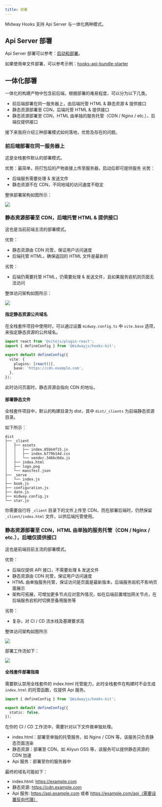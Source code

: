 ```yaml
---
title: 部署
---
```


Midway Hooks 支持 Api Server 与一体化两种模式。

## Api Server 部署

Api Server 部署可以参考：[启动和部署](https://midwayjs.org/docs/deployment)。

如果使用单文件部署，可以参考示例：[hooks-api-bundle-starter](https://github.com/midwayjs/hooks/blob/main/examples/api-bundle/readme.md)

## 一体化部署

一体化的构建产物中包含前后端，根据部署的难易程度，可以分为以下几类。

- 前后端部署在同一服务器上，由后端托管 HTML & 静态资源 & 提供接口
- 静态资源部署至 CDN，后端托管 HTML & 提供接口
- 静态资源部署至 CDN，HTML 由单独的服务托管（CDN / Nginx / etc.），后端仅提供接口

接下来我将介绍三种部署模式如何落地，优势及存在的问题。

### 前后端部署在同一服务器上

这是全栈套件默认的部署模式。

优势：最简单，将打包后的产物直接上传至服务器，启动后即可提供服务
劣势：

- 后端服务需要处理 & 发送文件
- 静态资源不在 CDN，不同地域的访问速度不稳定

整体部署架构如图所示：

![](https://img.alicdn.com/imgextra/i1/O1CN01GYtN9n1T2tbEXWOwf_!!6000000002325-2-tps-2064-648.png)

### 静态资源部署至 CDN，后端托管 HTML & 提供接口

这也是当前前端主流的部署模式。

优势：

- 静态资源由 CDN 托管，保证用户访问速度
- 后端托管 HTML，确保返回的 HTML 文件是最新的

劣势：

- 后端仍需要托管 HTML，仍需要处理 & 发送文件，且如果服务宕机则页面无法访问

整体访问架构如图所示：

![](https://img.alicdn.com/imgextra/i4/O1CN01ue3LJg1HeernvfxgQ_!!6000000000783-55-tps-267-367.svg)

#### 指定静态资源公共域名

在全栈套件项目中使用时，可以通过设置 `midway.config.ts` 中 `vite.base` 选项，来指定静态资源的公共域名。

```ts
import react from '@vitejs/plugin-react';
import { defineConfig } from '@midwayjs/hooks-kit';

export default defineConfig({
  vite: {
    plugins: [react()],
    base: 'https://cdn.example.com',
  },
});
```

此时访问页面时，静态资源会指向 CDN 的地址。

#### 部署静态文件

全栈套件项目中，默认的构建目录为 dist，其中 `dist/_clients` 为前端静态资源目录。

如下所示：

```
dist
├── _client
│   ├── assets
│   │   ├── index.85bb4f15.js
│   │   ├── index.b779b14d.css
│   │   └── vendor.346bc0da.js
│   ├── index.html
│   ├── logo.png
│   └── manifest.json
├── _serve
│   └── index.js
├── book.js
├── configuration.js
├── date.js
├── midway.config.js
└── star.js
```

你需要自行将 `_client` 目录下的文件上传至 CDN，而在部署后端时，仍然保留 `_client/index.html` 文件，以供后端托管使用。

### 静态资源部署至 CDN，HTML 由单独的服务托管（CDN / Nginx / etc.），后端仅提供接口

这也是前端目前主流的部署模式。

优势：

- 后端仅提供 API 接口，不需要处理 & 发送文件
- 静态资源由 CDN 托管，保证用户访问速度
- HTML 由单独服务托管，保证访问是页面是最新版本，后端服务宕机不影响页面展示
- 架构可拓展，可增加更多节点应对意外情况，如在后端前置增加网关节点，在后端服务宕机时切换至备用服务等

劣势：

- 复杂，对 CI / CD 流水线及基建要求高

整体访问架构如图所示

![](https://img.alicdn.com/imgextra/i1/O1CN01i78JiC1yinvfLq84b_!!6000000006613-55-tps-323-367.svg)

部署工作流如下：

![](https://img.alicdn.com/imgextra/i2/O1CN018oAQf71h1QxHtRHYY_!!6000000004217-2-tps-1728-1680.png)

#### 全栈套件部署指南

需要默认禁用全栈套件的 index.html 托管能力，此时全栈套件在构建时不会生成 `index.html` 的托管函数，仅提供 Api 服务。

```ts
import { defineConfig } from '@midwayjs/hooks-kit';

export default defineConfig({
  static: false,
});
```

在你的 CI / CD 工作流中，需要针对以下文件做单独处理。

- index.html：部署至单独的托管服务，如 Nginx / CDN 等，该服务只负责静态页面渲染
- 静态资源：部署至 CDN，如 Aliyun OSS 等，该服务可以提供静态资源的 CDN 加速
- Api 服务：部署至你的服务器中

最终的域名可能如下：

- index.html: https://example.com
- 静态资源: https://cdn.example.com
- Api 服务: https://api.example.com 或者 https://example.com/api（需要设置反向代理）

